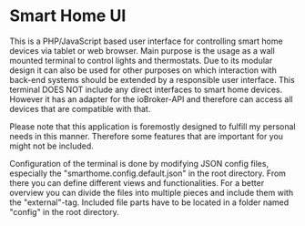 # Smart Home UI

This is a PHP/JavaScript based user interface for controlling smart home devices via tablet or web browser. Main purpose is the usage as a wall mounted terminal to control lights and thermostats. Due to its modular design it can also be used for other purposes on which interaction with back-end systems should be extended by a responsible user interface. This terminal DOES NOT include any direct interfaces to smart home devices. However it has an adapter for the ioBroker-API and therefore can access all devices that are compatible with that.

Please note that this application is foremostly designed to fulfill my personal needs in this manner. Therefore some features that are important for you might not be included. 

Configuration of the terminal is done by modifying JSON config files, especially the "smarthome.config.default.json" in the root directory. From there you can define different views and functionalities. For a better overview you can divide the files into multiple pieces and include them with the "external"-tag. Included file parts have to be located in a folder named "config" in the root directory.
